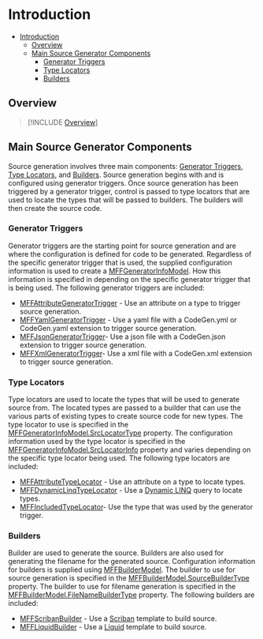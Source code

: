 # Introduction

- [Introduction](#introduction)
  - [Overview](#overview)
  - [Main Source Generator Components](#main-source-generator-components)
    - [Generator Triggers](#generator-triggers)
    - [Type Locators](#type-locators)
    - [Builders](#builders)

## Overview

> [!INCLUDE [Overview](../../README.md)]

## Main Source Generator Components

Source generation involves three main components: [Generator Triggers](#generator-triggers), [Type Locators](#type-locators), and [Builders](#builders). Source generation begins with and is configured using generator triggers. Once source generation has been triggered by a generator trigger, control is passed to type locators that are used to locate the types that will be passed to builders. The builders will then create the source code. 

### Generator Triggers

Generator triggers are the starting point for source generation and are where the configuration is defined for code to be generated. Regardless of the specific generator trigger that is used, the supplied configuration information is used to create a [MFFGeneratorInfoModel](../api/MavFiFoundation.SourceGenerators.Models.MFFGeneratorInfoModel.yml). How this information is specified in depending on the specific generator trigger that is being used. The following generator triggers are included:

- [MFFAttributeGeneratorTrigger](generator-triggers/attribute-generator-trigger.md) - Use an attribute on a type to trigger source generation.
- [MFFYamlGeneratorTrigger](generator-triggers/yaml-generator-trigger.md) - Use a yaml file with a CodeGen.yml or CodeGen.yaml extension to trigger source generation.
- [MFFJsonGeneratorTrigger](generator-triggers/json-generator-trigger.md)- Use a json file with a CodeGen.json extension to trigger source generation.
- [MFFXmlGeneratorTrigger](generator-triggers/xml-generator-trigger.md)- Use a xml file with a CodeGen.xml extension to trigger source generation.

### Type Locators

Type locators are used to locate the types that will be used to generate source from. The located types are passed to a builder that can use the various parts of existing types to create source code for new types. The type locator to use is specified in the [MFFGeneratorInfoModel.SrcLocatorType](../api/MavFiFoundation.SourceGenerators.Models.MFFGeneratorInfoModel.yml#MavFiFoundation_SourceGenerators_Models_MFFGeneratorInfoModel_SrcLocatorType) property. The configuration information used by the type locator is specified in the [MFFGeneratorInfoModel.SrcLocatorInfo](../api/MavFiFoundation.SourceGenerators.Models.MFFGeneratorInfoModel.yml#MavFiFoundation_SourceGenerators_Models_MFFGeneratorInfoModel_SrcLocatorInfo) property and varies depending on the specific type locator being used. The following type locators are included:

- [MFFAttributeTypeLocator](type-locators/attribute-type-locator.md) - Use an attribute on a type to locate types.
- [MFFDynamicLinqTypeLocator](type-locators/dynamic-linq-type-locator.md) - Use a [Dynamic LINQ](https://dynamic-linq.net/overview) query to locate types.
- [MFFIncludedTypeLocator](type-locators/included-type-locator.md)- Use the type that was used by the generator trigger.

### Builders

Builder are used to generate the source. Builders are also used for generating the filename for the generated source. Configuration information for builders is supplied using [MFFBuilderModel](../api/MavFiFoundation.SourceGenerators.Models.MFFBuilderModel.yml). The builder to use for source generation is specified in the [MFFBuilderModel.SourceBuilderType](../api/MavFiFoundation.SourceGenerators.Models.MFFBuilderModel.yml#MavFiFoundation_SourceGenerators_Models_MFFBuilderModel_SourceBuilderType) property. The builder to use for filename generation is specified in the [MFFBuilderModel.FileNameBuilderType](../api/MavFiFoundation.SourceGenerators.Models.MFFBuilderModel.yml#MavFiFoundation_SourceGenerators_Models_MFFBuilderModel_FileNameBuilderType) property. The following builders are included:

- [MFFScribanBuilder](builders/scriban-builder.md) - Use a [Scriban](https://github.com/scriban/scriban/blob/master/doc/language.md) template to build source.
- [MFFLiquidBuilder](builders/liquid-builder.md) - Use a [Liquid](https://shopify.github.io/liquid/) template to build source.
